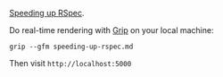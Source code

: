 [Speeding up RSpec](speeding-up-rspec.md).

Do real-time rendering with [Grip](https://github.com/joeyespo/grip) on your local machine:

```
grip --gfm speeding-up-rspec.md
```

Then visit `http://localhost:5000`

